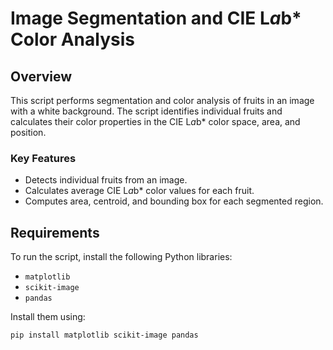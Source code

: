 # Image Segmentation and CIE L*a*b* Color Analysis

## Overview

This script performs segmentation and color analysis of fruits in an image with a white background. The script identifies individual fruits and calculates their color properties in the CIE L*a*b* color space, area, and position.

### Key Features
- Detects individual fruits from an image.
- Calculates average CIE L*a*b* color values for each fruit.
- Computes area, centroid, and bounding box for each segmented region.

## Requirements

To run the script, install the following Python libraries:
- `matplotlib`
- `scikit-image`
- `pandas`

Install them using:
```bash
pip install matplotlib scikit-image pandas
